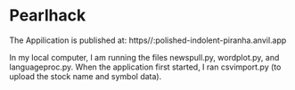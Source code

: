 # Pearlhack

The Appilication is published at:
https//:polished-indolent-piranha.anvil.app

In my local computer, I am running the files newspull.py, wordplot.py, and languageproc.py. When the application first started, I ran csvimport.py (to upload the stock name and symbol data).


